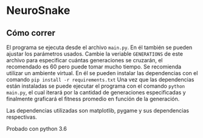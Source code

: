 # NeuroSnake

## Cómo correr
El programa se ejecuta desde el archivo ```main.py```. En él también se pueden ajustar los parámetros usados. Cambie la veriable ```GENERATIONS``` de este archivo para especificar cuántas generaciones se cruzarán, el recomendado es 60 pero puede tomar mucho tiempo.
Se recomienda utilizar un ambiente virtual. En él se pueden instalar las dependencias con el comando ```pip install -r requirements.txt```
Una vez que las dependencias están instaladas se puede ejecutar el programa con el comando ```python main.py```, el cual iterará por la cantidad de generaciones especificadas y finalmente graficará el fitness promedio en función de la generación.

Las dependencias utilizadas son matplotlib, pygame y sus dependencias respectivas.

Probado con python 3.6
